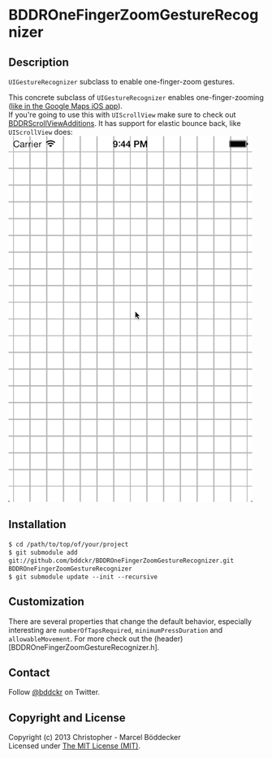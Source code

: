 # BDDROneFingerZoomGestureRecognizer

## Description

`UIGestureRecognizer` subclass to enable one-finger-zoom gestures.

This concrete subclass of `UIGestureRecognizer` enables one-finger-zooming ([like in the Google Maps iOS app](http://littlebigdetails.com/post/51559128905/)).  
If you're going to use this with `UIScrollView` make sure to check out [BDDRScrollViewAdditions](https://github.com/bddckr/BDDRScrollViewAdditions).
It has support for elastic bounce back, like `UIScrollView` does:
![Demo](Demo.gif)

## Installation

    $ cd /path/to/top/of/your/project
    $ git submodule add git://github.com/bddckr/BDDROneFingerZoomGestureRecognizer.git BDDROneFingerZoomGestureRecognizer
    $ git submodule update --init --recursive

## Customization

There are several properties that change the default behavior, especially interesting are `numberOfTapsRequired`, `minimumPressDuration` and `allowableMovement`. For more check out the (header)[BDDROneFingerZoomGestureRecognizer.h].

## Contact

Follow [@bddckr](https://twitter.com/bddckr) on Twitter.

## Copyright and License

Copyright (c) 2013 Christopher - Marcel Böddecker  
Licensed under [The MIT License (MIT)](http://choosealicense.com/licenses/mit).
